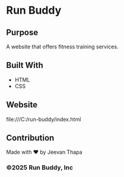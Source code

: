 # Run Buddy

## Purpose
A website that offers fitness training services.

## Built With
* HTML
* CSS

## Website
file:///C:/run-buddy/index.html 

## Contribution
Made with ❤️ by Jeevan Thapa

### ©️2025 Run Buddy, Inc 
